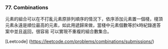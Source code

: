 ### 77. Combinations

元素的組合可以在不打亂元素原排列順序的情況下，依序添加元素置一個棧，棧頂元素永遠是順位最高的元素，如此用遞歸來做，當棧中元素個數等於k時紀錄進答案中並且返回，很容易
可以實現不重複的組合數集合。

[Leetcode] (https://leetcode.com/problems/combinations/submissions/)
